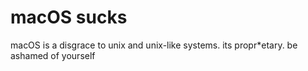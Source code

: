 # macOS sucks
macOS is a disgrace to unix and unix-like systems. its propr*etary. be ashamed of yourself
